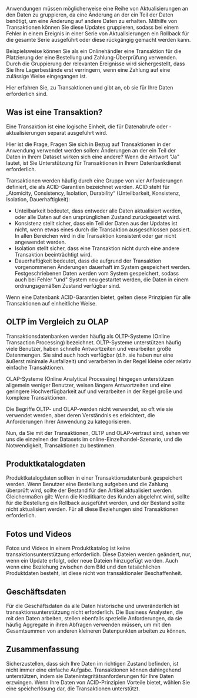 Anwendungen müssen möglicherweise eine Reihe von Aktualisierungen an den Daten zu gruppieren, da eine Änderung an der ein Teil der Daten benötigt, um eine Änderung auf andere Daten zu erhalten. Mithilfe von Transaktionen können Sie diese Updates gruppieren, sodass bei einem Fehler in einem Ereignis in einer Serie von Aktualisierungen ein Rollback für die gesamte Serie ausgeführt oder diese rückgängig gemacht werden kann. 

Beispielsweise können Sie als ein Onlinehändler eine Transaktion für die Platzierung der eine Bestellung und Zahlung-Überprüfung verwenden. Durch die Gruppierung der relevanten Ereignisse wird sichergestellt, dass Sie Ihre Lagerbestände erst verringern, wenn eine Zahlung auf eine zulässige Weise eingegangen ist.

Hier erfahren Sie, zu Transaktionen und gibt an, ob sie für Ihre Daten erforderlich sind.

## <a name="what-is-a-transaction"></a>Was ist eine Transaktion?

Eine Transaktion ist eine logische Einheit, die für Datenabrufe oder -aktualisierungen separat ausgeführt wird.

Hier ist die Frage, Fragen Sie sich in Bezug auf Transaktionen in der Anwendung verwendet werden sollen: Änderungen an der ein Teil der Daten in Ihrem Dataset wirken sich eine andere? Wenn die Antwort "Ja" lautet, ist Sie Unterstützung für Transaktionen in Ihrem Datenbankdienst erforderlich.

Transaktionen werden häufig durch eine Gruppe von vier Anforderungen definiert, die als ACID-Garantien bezeichnet werden. ACID steht für „Atomicity, Consistency, Isolation, Durability“ (Unteilbarkeit, Konsistenz, Isolation, Dauerhaftigkeit):

- Unteilbarkeit bedeutet, dass entweder alle Daten aktualisiert werden, oder alle Daten auf den ursprünglichen Zustand zurückgesetzt wird.
- Konsistenz stellt sicher, dass ein Teil der Daten aus der Updates ist nicht, wenn etwas eines durch die Transaktion ausgeschlossen passiert. In allen Bereichen wird in die Transaktion konsistent oder gar nicht angewendet werden.
- Isolation stellt sicher, dass eine Transaktion nicht durch eine andere Transaktion beeinträchtigt wird.
- Dauerhaftigkeit bedeutet, dass die aufgrund der Transaktion vorgenommenen Änderungen dauerhaft im System gespeichert werden. Festgeschriebenen Daten werden vom System gespeichert, sodass auch bei Fehler "und" System neu gestartet werden, die Daten in einem ordnungsgemäßen Zustand verfügbar sind.

Wenn eine Datenbank ACID-Garantien bietet, gelten diese Prinzipien für alle Transaktionen auf einheitliche Weise.

## <a name="oltp-vs-olap"></a>OLTP im Vergleich zu OLAP

Transaktionsdatenbanken werden häufig als OLTP-Systeme (Online Transaction Processing) bezeichnet. OLTP-Systeme unterstützen häufig viele Benutzer, haben schnelle Antwortzeiten und verarbeiten große Datenmengen. Sie sind auch hoch verfügbar (d.h. sie haben nur eine äußerst minimale Ausfallzeit) und verarbeiten in der Regel kleine oder relativ einfache Transaktionen.

OLAP-Systeme (Online Analytical Processing) hingegen unterstützen allgemein weniger Benutzer, weisen längere Antwortzeiten und eine geringere Hochverfügbarkeit auf und verarbeiten in der Regel große und komplexe Transaktionen.

Die Begriffe OLTP- und OLAP-werden nicht verwendet, so oft wie sie verwendet werden, aber deren Verständnis es erleichtert, die Anforderungen Ihrer Anwendung zu kategorisieren. 

Nun, da Sie mit der Transaktionen, OLTP und OLAP-vertraut sind, sehen wir uns die einzelnen der Datasets im online-Einzelhandel-Szenario, und die Notwendigkeit, Transaktionen zu bestimmen.

## <a name="product-catalog-data"></a>Produktkatalogdaten

Produktkatalogdaten sollten in einer Transaktionsdatenbank gespeichert werden. Wenn Benutzer eine Bestellung aufgeben und die Zahlung überprüft wird, sollte der Bestand für den Artikel aktualisiert werden. Gleichermaßen gilt: Wenn die Kreditkarte des Kunden abgelehnt wird, sollte für die Bestellung ein Rollback ausgeführt werden, und der Bestand sollte nicht aktualisiert werden. Für all diese Beziehungen sind Transaktionen erforderlich.

## <a name="photos-and-videos"></a>Fotos und Videos

Fotos und Videos in einem Produktkatalog ist keine transaktionsunterstützung erforderlich. Diese Dateien werden geändert, nur, wenn ein Update erfolgt, oder neue Dateien hinzugefügt werden. Auch wenn eine Beziehung zwischen dem Bild und den tatsächlichen Produktdaten besteht, ist diese nicht von transaktionaler Beschaffenheit.

## <a name="business-data"></a>Geschäftsdaten

Für die Geschäftsdaten da alle Daten historische und unveränderlich ist transaktionsunterstützung nicht erforderlich. Die Business Analysten, die mit den Daten arbeiten, stellen ebenfalls spezielle Anforderungen, da sie häufig Aggregate in ihren Abfragen verwenden müssen, um mit den Gesamtsummen von anderen kleineren Datenpunkten arbeiten zu können.

## <a name="summary"></a>Zusammenfassung

Sicherzustellen, dass sich Ihre Daten im richtigen Zustand befinden, ist nicht immer eine einfache Aufgabe. Transaktionen können dahingehend unterstützen, indem sie Datenintegritätsanforderungen für Ihre Daten erzwingen. Wenn Ihre Daten von ACID-Prinzipien Vorteile bietet, wählen Sie eine speicherlösung dar, die Transaktionen unterstützt.